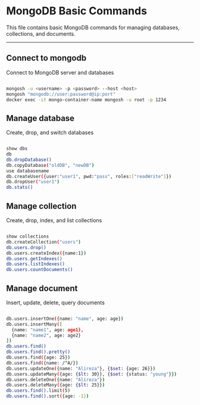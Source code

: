 # MongoDB Basic Commands

This file contains basic MongoDB commands for managing databases, collections, and documents.

---

## Connect to mongodb

Connect to MongoDB server and databases

```bash

mongosh -u <username> -p <password> --host <host>
mongosh "mongodb://user:password@ip:port"   
docker exec -it mongo-container-name mongosh -u root -p 1234


```

## Manage database

Create, drop, and switch databases

```bash

show dbs
db
db.dropDatabase()
db.copyDatabase("oldDB", "newDB")
use databasename
db.createUser({user:"user1", pwd:"pass", roles:["readWrite"]})
db.dropUser("user1")
db.stats()

```

## Manage collection

Create, drop, index, and list collections

```bash

show collections
db.createCollection("users")
db.users.drop()
db.users.createIndex({name:1})
db.users.getIndexes()
db.users.listIndexes()
db.users.countDocuments()

```

## Manage document

Insert, update, delete, query documents

```bash

db.users.insertOne({name: "name", age: age})
db.users.insertMany([
  {name: "name1", age: age1},
  {name: "name2", age: age2}
])
db.users.find()
db.users.find().pretty()
db.users.find({age: 25})
db.users.find({name: /^A/})
db.users.updateOne({name: "Alireza"}, {$set: {age: 26}})
db.users.updateMany({age: {$lt: 30}}, {$set: {status: "young"}})
db.users.deleteOne({name: "Alireza"})
db.users.deleteMany({age: {$lt: 25}})
db.users.find().limit(5)
db.users.find().sort({age: -1})


